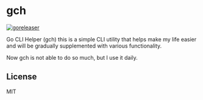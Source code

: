 # gch

[![goreleaser](https://github.com/jtprogru/gch/actions/workflows/goreleaser.yaml/badge.svg)](https://github.com/jtprogru/gch/actions/workflows/goreleaser.yaml)

Go CLI Helper (gch) this is a simple CLI utility that helps make my life easier and will be gradually supplemented with various functionality.

Now gch is not able to do so much, but I use it daily.

## License

MIT
